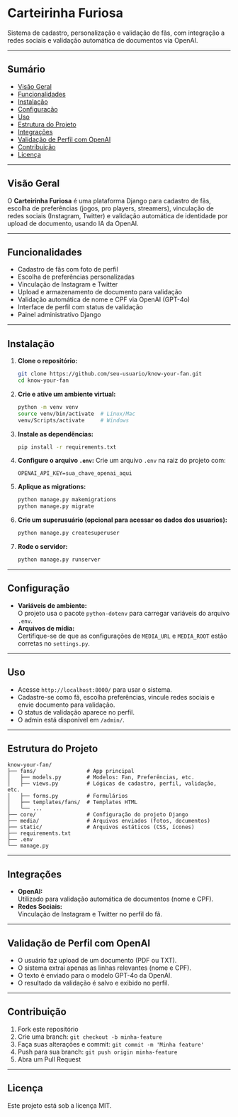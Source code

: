 # Carteirinha Furiosa

Sistema de cadastro, personalização e validação de fãs, com integração a redes sociais e validação automática de documentos via OpenAI.

---

## **Sumário**

- [Visão Geral](#visão-geral)
- [Funcionalidades](#funcionalidades)
- [Instalação](#instalação)
- [Configuração](#configuração)
- [Uso](#uso)
- [Estrutura do Projeto](#estrutura-do-projeto)
- [Integrações](#integrações)
- [Validação de Perfil com OpenAI](#validação-de-perfil-com-openai)
- [Contribuição](#contribuição)
- [Licença](#licença)

---

## Visão Geral

O **Carteirinha Furiosa** é uma plataforma Django para cadastro de fãs, escolha de preferências (jogos, pro players, streamers), vinculação de redes sociais (Instagram, Twitter) e validação automática de identidade por upload de documento, usando IA da OpenAI.

---

## Funcionalidades

- Cadastro de fãs com foto de perfil
- Escolha de preferências personalizadas
- Vinculação de Instagram e Twitter
- Upload e armazenamento de documento para validação
- Validação automática de nome e CPF via OpenAI (GPT-4o)
- Interface de perfil com status de validação
- Painel administrativo Django

---

## Instalação

1. **Clone o repositório:**
   ```bash
   git clone https://github.com/seu-usuario/know-your-fan.git
   cd know-your-fan
   ```

2. **Crie e ative um ambiente virtual:**
   ```bash
   python -m venv venv
   source venv/bin/activate  # Linux/Mac
   venv/Scripts/activate     # Windows
   ```

3. **Instale as dependências:**
   ```bash
   pip install -r requirements.txt
   ```

4. **Configure o arquivo `.env`:**
   Crie um arquivo `.env` na raiz do projeto com:
   ```
   OPENAI_API_KEY=sua_chave_openai_aqui
   ```

5. **Aplique as migrations:**
   ```bash
   python manage.py makemigrations
   python manage.py migrate
   ```

6. **Crie um superusuário (opcional para acessar os dados dos usuarios):**
   ```bash
   python manage.py createsuperuser
   ```

7. **Rode o servidor:**
   ```bash
   python manage.py runserver
   ```

---

## Configuração

- **Variáveis de ambiente:**  
  O projeto usa o pacote `python-dotenv` para carregar variáveis do arquivo `.env`.
- **Arquivos de mídia:**  
  Certifique-se de que as configurações de `MEDIA_URL` e `MEDIA_ROOT` estão corretas no `settings.py`.

---

## Uso

- Acesse `http://localhost:8000/` para usar o sistema.
- Cadastre-se como fã, escolha preferências, vincule redes sociais e envie documento para validação.
- O status de validação aparece no perfil.
- O admin está disponível em `/admin/`.

---

## Estrutura do Projeto

```
know-your-fan/
├── fans/                # App principal
│   ├── models.py        # Modelos: Fan, Preferências, etc.
│   ├── views.py         # Lógicas de cadastro, perfil, validação, etc.
│   ├── forms.py         # Formulários
│   ├── templates/fans/  # Templates HTML
│   └── ...
├── core/                # Configuração do projeto Django
├── media/               # Arquivos enviados (fotos, documentos)
├── static/              # Arquivos estáticos (CSS, ícones)
├── requirements.txt
├── .env
└── manage.py
```

---

## Integrações

- **OpenAI:**  
  Utilizado para validação automática de documentos (nome e CPF).
- **Redes Sociais:**  
  Vinculação de Instagram e Twitter no perfil do fã.

---

## Validação de Perfil com OpenAI

- O usuário faz upload de um documento (PDF ou TXT).
- O sistema extrai apenas as linhas relevantes (nome e CPF).
- O texto é enviado para o modelo GPT-4o da OpenAI.
- O resultado da validação é salvo e exibido no perfil.

---

## Contribuição

1. Fork este repositório
2. Crie uma branch: `git checkout -b minha-feature`
3. Faça suas alterações e commit: `git commit -m 'Minha feature'`
4. Push para sua branch: `git push origin minha-feature`
5. Abra um Pull Request

---

## Licença

Este projeto está sob a licença MIT.
